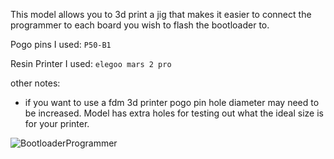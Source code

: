 This model allows you to 3d print a jig that makes it easier to connect the programmer to each board you wish to flash the bootloader to.

Pogo pins I used: 
`P50-B1`

Resin Printer I used: 
`elegoo mars 2 pro`

other notes: 
- if you want to use a fdm 3d printer pogo pin hole diameter may need to be increased. Model has extra holes for testing out what the ideal size is for your printer. 

![BootloaderProgrammer](20240324_134954.jpg)

